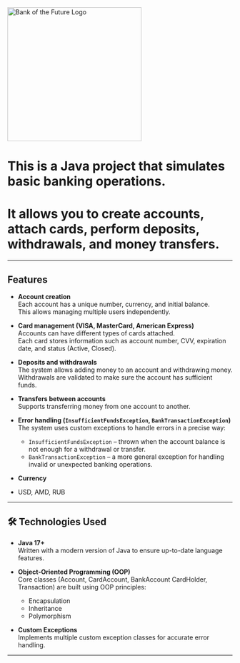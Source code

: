 <img src="https://github.com/user-attachments/assets/579bf6e7-ee6c-4416-b6c1-91bd98d65b5a" alt="Bank of the Future Logo" width="300">




# This is a **Java project** that simulates basic banking operations.  
# It allows you to create accounts, attach cards, perform deposits, withdrawals, and money transfers.

---

## Features

- **Account creation**  
  Each account has a unique number, currency, and initial balance.  
  This allows managing multiple users independently.

- **Card management (VISA, MasterCard, American Express)**  
  Accounts can have different types of cards attached.  
  Each card stores information such as account number, CVV, expiration date, and status (Active, Closed).

- **Deposits and withdrawals**  
  The system allows adding money to an account and withdrawing money.  
  Withdrawals are validated to make sure the account has sufficient funds.

- **Transfers between accounts**  
  Supports transferring money from one account to another.

- **Error handling (`InsufficientFundsException`, `BankTransactionException`)**  
  The system uses custom exceptions to handle errors in a precise way:  
  - `InsufficientFundsException` – thrown when the account balance is not enough for a withdrawal or transfer.  
  - `BankTransactionException` – a more general exception for handling invalid or unexpected banking operations.  
- **Currency**
- USD, AMD, RUB
---

## 🛠️ Technologies Used

- **Java 17+**  
  Written with a modern version of Java to ensure up-to-date language features.

- **Object-Oriented Programming (OOP)**  
  Core classes (Account, CardAccount, BankAccount CardHolder, Transaction) are built using OOP principles:  
  - Encapsulation  
  - Inheritance  
  - Polymorphism  

- **Custom Exceptions**  
  Implements multiple custom exception classes for accurate error handling.

---
